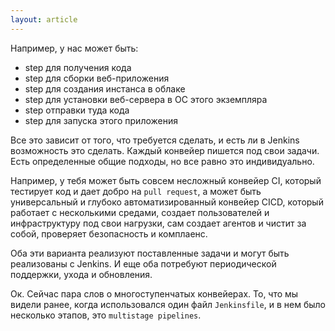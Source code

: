 ```yaml
---
layout: article
---
```

Например, у нас может быть:
- step для получения кода
- step для сборки веб-приложения
- step для создания инстанса в облаке
- step для установки веб-сервера в ОС этого экземпляра
- step отправки туда кода
- step для запуска этого приложения

Все это зависит от того, что требуется сделать, и есть ли в Jenkins возможность это сделать. Каждый конвейер пишется под свои задачи. Есть определенные общие подходы, но все равно это индивидуально.

Например, у тебя может быть совсем несложный конвейер CI, который тестирует код и дает добро на `pull request`, а может быть универсальный и глубоко автоматизированный конвейер СICD, который работает с несколькими средами, создает пользователей и инфраструктуру под свои нагрузки, сам создает агентов и чистит за собой, проверяет безопасность и комплаенс.

Оба эти варианта реализуют поставленные задачи и могут быть реализованы с Jenkins. И еще оба потребуют периодической поддержки, ухода и обновления.

Ок. Сейчас пара слов о многоступенчатых конвейерах. То, что мы видели ранее, когда использовался один файл `Jenkinsfile`, и в нем было несколько этапов, это `multistage pipelines`.
